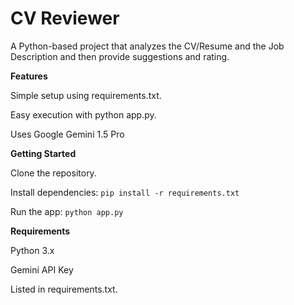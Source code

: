 # CV Reviewer

A Python-based project that analyzes the CV/Resume and the Job Description and then provide suggestions and rating.

**Features**

Simple setup using requirements.txt.

Easy execution with python app.py.

Uses Google Gemini 1.5 Pro

**Getting Started**

Clone the repository.

Install dependencies:
```pip install -r requirements.txt```

Run the app:
```python app.py```


**Requirements**

Python 3.x

Gemini API Key

Listed in requirements.txt.

<!-- GitAds-Verify: CDZG81WFM3VE8Q2SWJRPAEVT9KIEBP3I -->
